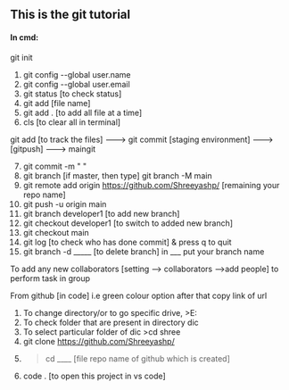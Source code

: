 ## This is the git tutorial

#### In cmd:
git init
1. git config  --global user.name
2. git config  --global user.email
3. git status [to check status]
4. git add [file name]
5. git add . [to add all file at a time]
6. cls [to clear all in terminal]

git add [to track the files] ---> git commit [staging environment] ---> [gitpush] ---> maingit 

7. git commit -m " "
8. git branch [if master, then type] git branch -M main
9. git remote add origin https://github.com/Shreeyashp/  [remaining your repo name]
10. git push -u origin main
11. git branch developer1 [to add new branch]
12. git checkout developer1 [to switch to added new branch] 
13. git checkout main 
14. git log [to check who has done commit] & press q to quit
15. git branch -d _____ [to delete branch] in ___ put your branch name 

To add any new collaborators [setting --> collaborators -->add people] to perform task in group

From github [in code] i.e green colour option after that copy link of url

1. To change directory/or to go specific drive,   >E:
2. To check folder that are present in directory dic
3. To select particular folder of dic >cd shree
4. git clone https://github.com/Shreeyashp/
5. >cd ____ [file repo name of github which is created]
6. code . [to open this project in vs code]

